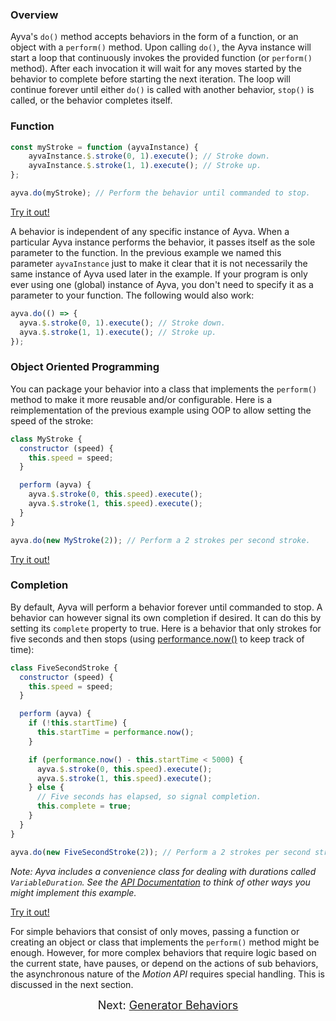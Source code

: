 <h3 class="pad">Overview</h3>

Ayva's ```do()``` method accepts behaviors in the form of a function, or an object with a ```perform()``` method. Upon calling ```do()```, the Ayva instance will start a loop that continuously invokes the provided function (or ```perform()``` method). After each invocation it will wait for any moves started by the behavior to complete before starting the next iteration. The loop will continue forever until either ```do()``` is called with another behavior, ```stop()``` is called, or the behavior completes itself. 

### Function

```javascript
const myStroke = function (ayvaInstance) {
    ayvaInstance.$.stroke(0, 1).execute(); // Stroke down.
    ayvaInstance.$.stroke(1, 1).execute(); // Stroke up.
};

ayva.do(myStroke); // Perform the behavior until commanded to stop.
```

<a href="./tutorial-examples/behavior-api-custom-example-1.html" target="_blank">Try it out!</a>

A behavior is independent of any specific instance of Ayva. When a particular Ayva instance performs the behavior, it passes itself as the sole parameter to the function. In the previous example we named this parameter ```ayvaInstance``` just to make it clear that it is not necessarily the same instance of Ayva used later in the example. If your program is only ever using one (global) instance of Ayva, you don't need to specify it as a parameter to your function. The following would also work:

```javascript
ayva.do(() => {
  ayva.$.stroke(0, 1).execute(); // Stroke down.
  ayva.$.stroke(1, 1).execute(); // Stroke up.
}); 
```

### Object Oriented Programming

You can package your behavior into a class that implements the ```perform()``` method to make it more reusable and/or configurable. Here is a reimplementation of the previous example using OOP to allow setting the speed of the stroke:

```javascript
class MyStroke {
  constructor (speed) {
    this.speed = speed;
  }

  perform (ayva) {
    ayva.$.stroke(0, this.speed).execute();
    ayva.$.stroke(1, this.speed).execute();
  }
}

ayva.do(new MyStroke(2)); // Perform a 2 strokes per second stroke.
```

<a href="./tutorial-examples/behavior-api-custom-example-2.html" target="_blank">Try it out!</a>

### Completion

By default, Ayva will perform a behavior forever until commanded to stop. A behavior can however signal its own completion if desired. It can
do this by setting its ```complete``` property to true. Here is a behavior that only strokes for five seconds and then stops (using <a href="https://developer.mozilla.org/en-US/docs/Web/API/Performance/now" target="_blank">performance.now()</a> to keep track of time):

```javascript
class FiveSecondStroke {
  constructor (speed) {
    this.speed = speed;
  }

  perform (ayva) {
    if (!this.startTime) {
      this.startTime = performance.now();
    }

    if (performance.now() - this.startTime < 5000) {
      ayva.$.stroke(0, this.speed).execute();
      ayva.$.stroke(1, this.speed).execute();  
    } else {
      // Five seconds has elapsed, so signal completion.
      this.complete = true;
    }
  }
}

ayva.do(new FiveSecondStroke(2)); // Perform a 2 strokes per second stroke for five seconds.
```

_Note: Ayva includes a convenience class for dealing with durations called ```VariableDuration```. See the <a href="./VariableDuration.html" target="_blank">API Documentation</a> to think of other ways you might implement this example._

<a href="./tutorial-examples/behavior-api-custom-example-3.html" target="_blank">Try it out!</a>

For simple behaviors that consist of only moves, passing a function or creating an object or class that implements the ```perform()``` method might be enough. However, for more complex behaviors that require logic based on the current state, have pauses, or depend on the actions of sub behaviors, the asynchronous nature of the _Motion API_ requires special handling. This is discussed in the next section.

<div style="text-align: center; font-size: 18px">Next: <a href="./tutorial-behavior-api-generator-behavior.html">Generator Behaviors</a></div>
